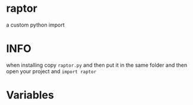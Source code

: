 # raptor
a custom python import

# INFO
when installing copy `raptor.py` and then put it in the same folder and then open your project and `import raptor`

# Variables
